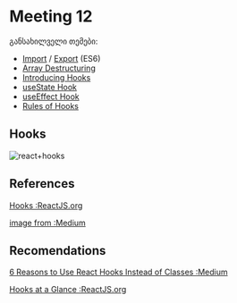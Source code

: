 # Meeting 12

განსახილველი თემები:

* [Import](https://developer.mozilla.org/en-US/docs/Web/JavaScript/Reference/Statements/import) / [Export](https://developer.mozilla.org/en-US/docs/Web/JavaScript/Reference/Statements/export) (ES6)
* [Array Destructuring](https://developer.mozilla.org/en-US/docs/Web/JavaScript/Reference/Operators/Destructuring_assignment#array_destructuring)
* [Introducing Hooks](https://reactjs.org/docs/hooks-intro.html)
* [useState Hook](https://reactjs.org/docs/hooks-state.html)
* [useEffect Hook](https://reactjs.org/docs/hooks-effect.html)
* [Rules of Hooks](https://reactjs.org/docs/hooks-rules.html)


## Hooks

![react+hooks](https://miro.medium.com/max/3158/1*htAZPYyhEjkTJ1pmag13IQ.png)


## References

[Hooks :ReactJS.org](https://reactjs.org/docs/hooks-overview.html)

[image from :Medium](https://javascript.plainenglish.io/react-hooks-3461b10907fa)


## Recomendations

[6 Reasons to Use React Hooks Instead of Classes :Medium](https://blog.bitsrc.io/6-reasons-to-use-react-hooks-instead-of-classes-7e3ee745fe04)

[Hooks at a Glance :ReactJS.org](https://reactjs.org/docs/hooks-overview.html)
